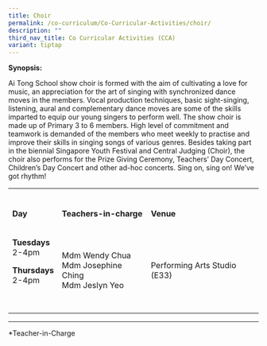 ```yaml
---
title: Choir
permalink: /co-curriculum/Co-Curricular-Activities/choir/
description: ""
third_nav_title: Co Curricular Activities (CCA)
variant: tiptap
---
```

<p><strong>Synopsis:</strong>
</p>
<p>Ai Tong School show choir is formed with the aim of cultivating a love
for music, an appreciation for the art of singing with synchronized dance
moves in the members. Vocal production techniques, basic sight-singing,
listening, aural and complementary dance moves are some of the skills imparted
to equip our young singers to perform well. The show choir is made up of
Primary 3 to 6 members. High level of commitment and teamwork is demanded
of the members who meet weekly to practise and improve their skills in
singing songs of various genres. Besides taking part in the biennial Singapore
Youth Festival and Central Judging (Choir), the choir also performs for
the Prize Giving Ceremony, Teachers’ Day Concert, Children’s Day Concert
and other ad-hoc concerts. Sing on, sing on! We’ve got rhythm!</p>
<table style="minWidth: 75px">
<colgroup>
<col>
<col>
<col>
</colgroup>
<tbody>
<tr>
<td rowspan="1" colspan="1">
<p></p>
</td>
<td rowspan="1" colspan="1">
<p></p>
</td>
<td rowspan="1" colspan="1">
<p></p>
</td>
</tr>
<tr>
<td rowspan="1" colspan="1">
<p><strong>Day</strong>
</p>
</td>
<td rowspan="1" colspan="1">
<p><strong>Teachers-in-charge</strong>
</p>
</td>
<td rowspan="1" colspan="1">
<p><strong>Venue</strong>
</p>
</td>
</tr>
<tr>
<td rowspan="1" colspan="1">
<p><strong>Tuesdays</strong> 
<br>2-4pm</p>
<p><strong>Thursdays</strong> 
<br>2-4pm</p>
<p></p>
<p>
<br>
</p>
</td>
<td rowspan="1" colspan="1">
<p>Mdm Wendy Chua
<br>Mdm Josephine Ching
<br>Mdm Jeslyn Yeo</p>
</td>
<td rowspan="1" colspan="1">
<p>Performing Arts Studio (E33)</p>
</td>
</tr>
</tbody>
</table>
<hr>
<p></p>
<p>*Teacher-in-Charge</p>